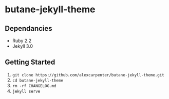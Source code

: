 # butane-jekyll-theme

## Dependancies
- Ruby 2.2
- Jekyll 3.0

## Getting Started
1. `git clone https://github.com/alexcarpenter/butane-jekyll-theme.git`
2. `cd butane-jekyll-theme`
3. `rm -rf CHANGELOG.md`
4. `jekyll serve`
